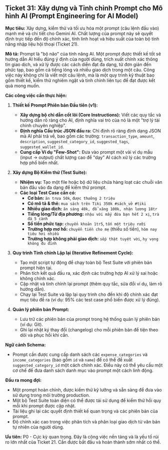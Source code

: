 ## Ticket 31: Xây dựng và Tinh chỉnh Prompt cho Mô hình AI (Prompt Engineering for AI Model)

**Mục tiêu:** Xây dựng, kiểm thử và tối ưu hóa một prompt (câu lệnh đầu vào) mạnh mẽ và chi tiết cho Gemini AI. Chất lượng của prompt này sẽ quyết định trực tiếp đến độ chính xác, tính linh hoạt và hiệu suất của toàn bộ tính năng nhập liệu hội thoại (Ticket 21).

**Mô tả:**
Prompt là "bộ não" của tính năng AI. Một prompt được thiết kế tốt sẽ hướng dẫn AI hiểu đúng ý định của người dùng, trích xuất chính xác thông tin giao dịch, và xử lý được các cách diễn đạt đa dạng, từ đơn giản đến phức tạp, bao gồm cả tiếng lóng và nhiều giao dịch trong một câu. Công việc này không chỉ là viết một câu lệnh, mà là một quy trình kỹ thuật bao gồm thiết kế, kiểm thử nghiêm ngặt và tinh chỉnh liên tục để đạt được kết quả mong muốn.

**Các công việc cần thực hiện:**

1.  **Thiết kế Prompt Phiên bản Đầu tiên (v1):**
    -   **Xây dựng bộ chỉ dẫn cốt lõi (Core Instructions):** Viết các quy tắc và hướng dẫn rõ ràng cho AI, định nghĩa vai trò của nó là một "trợ lý tài chính chuyên nghiệp".
    -   **Định nghĩa Cấu trúc JSON đầu ra:** Chỉ định rõ ràng định dạng JSON mà AI phải trả về, bao gồm các trường: `transaction_type`, `amount`, `description`, `suggested_category_id`, `suggested_tags`, `suggested_wallet_id`.
    -   **Cung cấp Ví dụ "Few-Shot":** Đưa vào prompt một vài ví dụ mẫu (input -> output) chất lượng cao để "dạy" AI cách xử lý các trường hợp phổ biến nhất.

2.  **Xây dựng Bộ Kiểm thử (Test Suite):**
    -   **Nhiệm vụ:** Tạo một file hoặc bộ dữ liệu chứa hàng loạt các chuỗi văn bản đầu vào đa dạng để kiểm thử prompt.
    -   **Các loại Test Case cần có:**
        -   **Cơ bản:** `ăn trưa 50k`, `được thưởng 2 triệu`
        -   **Có mô tả & thẻ:** `mua sách trên Tiki 350k #sách_vở #tiki`
        -   **Nhiều giao dịch:** `ăn sáng 40k, đổ xăng 100k, nhận lương 18tr`
        -   **Tiếng lóng/Từ địa phương:** `nhậu với mấy đứa bạn hết 2 xị`, `trà đá 5 cành`
        -   **Số tiền phức tạp:** `chuyển khoản 1tr5`, `tốn một triệu rưỡi`
        -   **Trường hợp mơ hồ:** `chuyển tiền cho mẹ` (thiếu số tiền), `hôm nay tiêu hơi nhiều`
        -   **Trường hợp không phải giao dịch:** `sếp thật tuyệt vời`, `hy vọng không đu đỉnh`

3.  **Quy trình Tinh chỉnh Lặp lại (Iterative Refinement Cycle):**
    -   Tạo một script tự động để chạy toàn bộ Test Suite với phiên bản prompt hiện tại.
    -   Phân tích kết quả đầu ra, xác định các trường hợp AI xử lý sai hoặc không chính xác.
    -   Cập nhật và tinh chỉnh lại prompt (thêm quy tắc, sửa đổi ví dụ, làm rõ hướng dẫn).
    -   Chạy lại Test Suite và lặp lại quy trình cho đến khi độ chính xác đạt mục tiêu đề ra (ví dụ: 95% các test case phổ biến được xử lý đúng).

4.  **Quản lý phiên bản Prompt:**
    -   Lưu trữ các phiên bản của prompt trong hệ thống quản lý phiên bản (ví dụ: Git).
    -   Ghi lại nhật ký thay đổi (changelog) cho mỗi phiên bản để tiện theo dõi và phục hồi khi cần.

**Ngữ cảnh Schema:**
-   Prompt cần được cung cấp danh sách các `expense_categories` và `income_categories` (bao gồm `id` và `name`) để có thể đề xuất `suggested_category_id` một cách chính xác. Điều này có thể yêu cầu một cơ chế để đưa danh sách danh mục vào prompt một cách linh động.

**Đầu ra mong đợi:**
-   Một prompt hoàn chỉnh, được kiểm thử kỹ lưỡng và sẵn sàng để đưa vào sử dụng trong môi trường production.
-   Một bộ Test Suite toàn diện có thể được tái sử dụng để kiểm thử hồi quy mỗi khi prompt được cập nhật.
-   Tài liệu ghi lại các quyết định thiết kế quan trọng và các phiên bản của prompt.
-   Độ chính xác cao trong việc phân tích và phân loại giao dịch từ văn bản tự nhiên của người dùng.

**Ưu tiên:** P0 - Cực kỳ quan trọng. Đây là công việc nền tảng và là yếu tố rủi ro lớn nhất của Ticket 21. Cần được bắt đầu và hoàn thành sớm nhất có thể.
